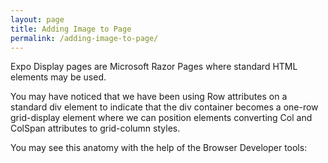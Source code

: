 ```yaml
---
layout: page
title: Adding Image to Page
permalink: /adding-image-to-page/
---
```

Expo Display pages are Microsoft Razor Pages where standard HTML elements may be used.

You may have noticed that we have been using Row attributes on a standard div element to indicate that the div container becomes a one-row grid-display element where we can position elements converting Col and ColSpan attributes to grid-column styles.

You may see this anatomy with the help of the Browser Developer tools: 

